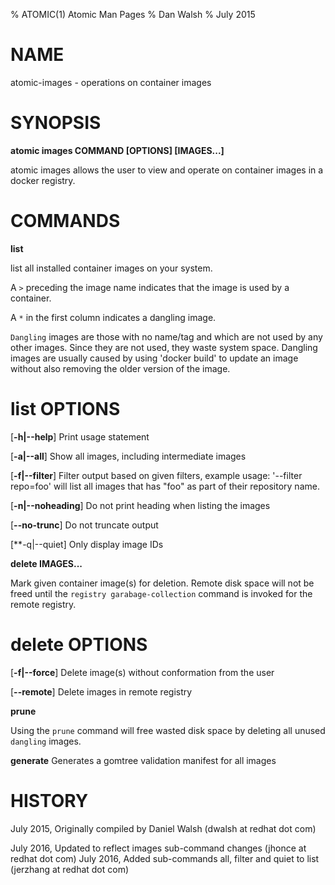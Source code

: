 % ATOMIC(1) Atomic Man Pages
% Dan Walsh
% July 2015
# NAME
atomic-images - operations on container images

# SYNOPSIS
**atomic images COMMAND [OPTIONS] [IMAGES...]**

atomic images allows the user to view and operate on container images in a docker registry.

# COMMANDS
**list**

list all installed container images on your system.

A `>` preceding the image name indicates that the image is used by a container.

A `*` in the first column indicates a dangling image.


`Dangling` images are those with no name/tag and which are not used by any
other images. Since they are not used, they waste system space.  Dangling
images are usually caused by using 'docker build' to update an image without
also removing the older version of the image.

# list OPTIONS
[**-h|--help**]
  Print usage statement

[**-a|--all**]
  Show all images, including intermediate images

[**-f|--filter**]
  Filter output based on given filters, example usage: '--filter repo=foo'
will list all images that has "foo" as part of their repository name.

[**-n|--noheading**]
  Do not print heading when listing the images

[**--no-trunc**]
  Do not truncate output

[**-q|--quiet]
  Only display image IDs


**delete IMAGES...**

Mark given container image(s) for deletion. Remote disk space will not be freed until the
```registry garabage-collection``` command is invoked for the remote registry.

# delete OPTIONS
[**-f|--force**]
  Delete image(s) without conformation from the user

[**--remote**]
  Delete images in remote registry


**prune**

Using the `prune` command will free wasted disk space by deleting all unused `dangling` images.

**generate**
  Generates a gomtree validation manifest for all images

# HISTORY
July 2015, Originally compiled by Daniel Walsh (dwalsh at redhat dot com)


July 2016, Updated to reflect images sub-command changes (jhonce at redhat dot com)
July 2016, Added sub-commands all, filter and quiet to list (jerzhang at redhat dot com)
